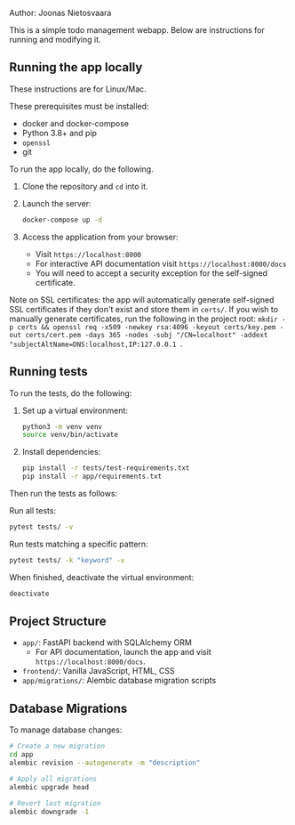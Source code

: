 Author: Joonas Nietosvaara

This is a simple todo management webapp. Below are instructions for running and modifying it.

## Running the app locally

These instructions are for Linux/Mac.

These prerequisites must be installed:
- docker and docker-compose
- Python 3.8+ and pip
- `openssl`
- git

To run the app locally, do the following.

1. Clone the repository and `cd` into it.

2. Launch the server:
   ```bash
   docker-compose up -d
   ```

3. Access the application from your browser:
   - Visit `https://localhost:8000`
   - For interactive API documentation visit `https://localhost:8000/docs`
   - You will need to accept a security exception for the self-signed certificate.

Note on SSL certificates: the app will automatically generate self-signed SSL certificates if they don't exist and store them in `certs/`. If you wish to manually generate certificates, run the following in the project root: `mkdir -p certs && openssl req -x509 -newkey rsa:4096 -keyout certs/key.pem -out certs/cert.pem -days 365 -nodes -subj "/CN=localhost" -addext "subjectAltName=DNS:localhost,IP:127.0.0.1 `.

## Running tests

To run the tests, do the following:

1. Set up a virtual environment:
   ```bash
   python3 -m venv venv
   source venv/bin/activate
   ```

2. Install dependencies:
   ```bash
   pip install -r tests/test-requirements.txt
   pip install -r app/requirements.txt
   ```
Then run the tests as follows:

Run all tests:
```bash
pytest tests/ -v
```

Run tests matching a specific pattern:
```bash
pytest tests/ -k "keyword" -v
```

When finished, deactivate the virtual environment:
```bash
deactivate
```

## Project Structure
- `app/`: FastAPI backend with SQLAlchemy ORM
  - For API documentation, launch the app and visit `https://localhost:8000/docs`.
- `frontend/`: Vanilla JavaScript, HTML, CSS  
- `app/migrations/`: Alembic database migration scripts

## Database Migrations
To manage database changes:

```bash
# Create a new migration
cd app
alembic revision --autogenerate -m "description"

# Apply all migrations
alembic upgrade head

# Revert last migration
alembic downgrade -1
```
